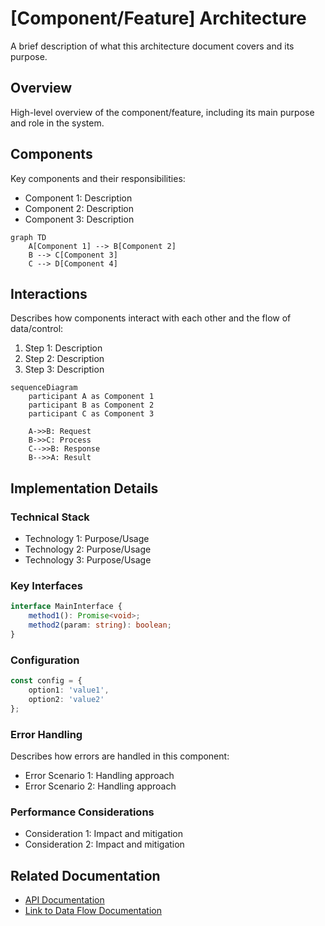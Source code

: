 # [Component/Feature] Architecture

A brief description of what this architecture document covers and its purpose.

## Overview

High-level overview of the component/feature, including its main purpose and role in the system.

## Components

Key components and their responsibilities:

- Component 1: Description
- Component 2: Description
- Component 3: Description

```mermaid
graph TD
    A[Component 1] --> B[Component 2]
    B --> C[Component 3]
    C --> D[Component 4]
```

## Interactions

Describes how components interact with each other and the flow of data/control:

1. Step 1: Description
2. Step 2: Description
3. Step 3: Description

```mermaid
sequenceDiagram
    participant A as Component 1
    participant B as Component 2
    participant C as Component 3
    
    A->>B: Request
    B->>C: Process
    C-->>B: Response
    B-->>A: Result
```

## Implementation Details

### Technical Stack

- Technology 1: Purpose/Usage
- Technology 2: Purpose/Usage
- Technology 3: Purpose/Usage

### Key Interfaces

```typescript
interface MainInterface {
    method1(): Promise<void>;
    method2(param: string): boolean;
}
```

### Configuration

```typescript
const config = {
    option1: 'value1',
    option2: 'value2'
};
```

### Error Handling

Describes how errors are handled in this component:

- Error Scenario 1: Handling approach
- Error Scenario 2: Handling approach

### Performance Considerations

- Consideration 1: Impact and mitigation
- Consideration 2: Impact and mitigation

## Related Documentation

- [API Documentation](../diagrams/system/api.md)
- [Link to Data Flow Documentation](../data-flow/overview.md)
